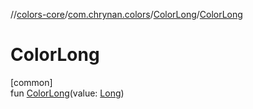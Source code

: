 //[colors-core](../../../index.md)/[com.chrynan.colors](../index.md)/[ColorLong](index.md)/[ColorLong](-color-long.md)

# ColorLong

[common]\
fun [ColorLong](-color-long.md)(value: [Long](https://kotlinlang.org/api/latest/jvm/stdlib/kotlin/-long/index.html))
